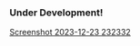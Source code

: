 ### Under Development!

[Screenshot 2023-12-23 232332](https://github.com/irqd/spend-sync/assets/61367853/8a93d476-91a5-414c-805b-69f237c69bd5)
